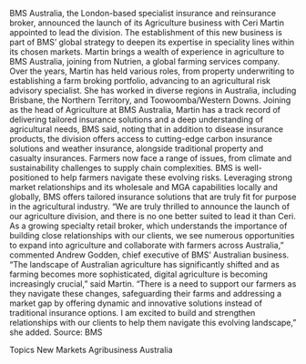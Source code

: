 BMS Australia, the London-based specialist insurance and reinsurance broker, announced the launch of its Agriculture business with Ceri Martin appointed to lead the division. The establishment of this new business is part of BMS’ global strategy to deepen its expertise in speciality lines within its chosen markets.
Martin brings a wealth of experience in agriculture to BMS Australia, joining from Nutrien, a global farming services company. Over the years, Martin has held various roles, from property underwriting to establishing a farm broking portfolio, advancing to an agricultural risk advisory specialist. She has worked in diverse regions in Australia, including Brisbane, the Northern Territory, and Toowoomba/Western Downs.
Joining as the head of Agriculture at BMS Australia, Martin has a track record of delivering tailored insurance solutions and a deep understanding of agricultural needs, BMS said, noting that in addition to disease insurance products, the division offers access to cutting-edge carbon insurance solutions and weather insurance, alongside traditional property and casualty insurances.
Farmers now face a range of issues, from climate and sustainability challenges to supply chain complexities. BMS is well-positioned to help farmers navigate these evolving risks. Leveraging strong market relationships and its wholesale and MGA capabilities locally and globally, BMS offers tailored insurance solutions that are truly fit for purpose in the agricultural industry.
“We are truly thrilled to announce the launch of our agriculture division, and there is no one better suited to lead it than Ceri. As a growing specialty retail broker, which understands the importance of building close relationships with our clients, we see numerous opportunities to expand into agriculture and collaborate with farmers across Australia,” commented Andrew Godden, chief executive of BMS’ Australian business.
“The landscape of Australian agriculture has significantly shifted and as farming becomes more sophisticated, digital agriculture is becoming increasingly crucial,” said Martin.
“There is a need to support our farmers as they navigate these changes, safeguarding their farms and addressing a market gap by offering dynamic and innovative solutions instead of traditional insurance options. I am excited to build and strengthen relationships with our clients to help them navigate this evolving landscape,” she added.
Source: BMS

Topics
New Markets
Agribusiness
Australia
